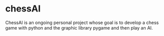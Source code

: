 # chessAI

ChessAI is an ongoing personal project whose goal is to develop a chess game with python and the graphic library pygame and then play an AI.
